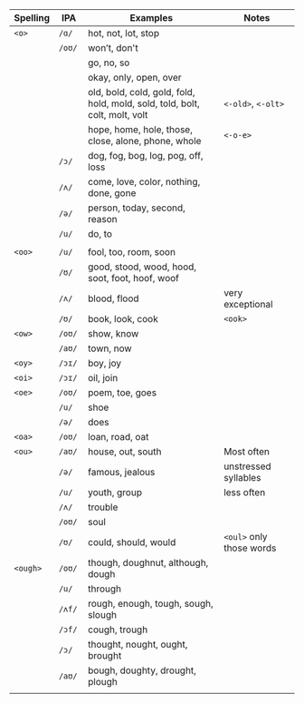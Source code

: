
| Spelling | IPA    | Examples                                                                    | Notes              |
| -------- | ------ | --------------------------------------------------------------------------- | ------------------ |
| `<o>`    | `/ɑ/`  | hot, not, lot, stop                                                         |                    |
|          | `/oʊ/` | won’t, don't                                                                |                    |
|          |        | go, no, so                                                                  |                    |
|          |        | okay, only, open, over                                                      |                    |
|          |        | old, bold, cold, gold, fold, hold, mold, sold, told, bolt, colt, molt, volt | `<-old>`, `<-olt>` |
|          |        | hope, home, hole, those, close, alone, phone, whole                         | `<-o-e>`           |
|          | `/ɔ/`  | dog, fog, bog, log, pog, off, loss                                          |                    |
|          | `/ʌ/`  | come, love, color, nothing, done, gone                                      |                    |
|          | `/ə/`  | person, today, second, reason                                               |                    |
|          | `/u/`  | do, to                                                                      |                    |
|          |        |                                                                             |                    |
| `<oo>`   | `/u/`   | fool, too, room, soon                                                       |                          |
|          | `/ʊ/`   | good, stood, wood, hood, soot, foot, hoof, woof                             |                          |
|          | `/ʌ/`   | blood, flood                                                                | very exceptional         |
|          | `/ʊ/`   | book, look, cook                                                            | `<ook>`                  |
| `<ow>`   | `/oʊ/`  | show, know                                                                  |                          |
|          | `/aʊ/`  | town, now                                                                   |                          |
| `<oy>`   | `/ɔɪ/`  | boy, joy                                                                    |                          |
| `<oi>`   | `/ɔɪ/`  | oil, join                                                                   |                          |
| `<oe>`   | `/oʊ/`  | poem, toe, goes                                                             |                          |
|          | `/u/`   | shoe                                                                        |                          |
|          | `/ə/`   | does                                                                        |                          |
| `<oa>`   | `/oʊ/`  | loan, road, oat                                                             |                          |
| `<ou>`   | `/aʊ/`  | house, out, south                                                           | Most often               |
|          | `/ə/`   | famous, jealous                                                             | unstressed syllables     |
|          | `/u/`   | youth, group                                                                | less often               |
|          | `/ʌ/`   | trouble                                                                     |                          |
|          | `/oʊ/`  | soul                                                                        |                          |
|          | `/ʊ/`   | could, should, would                                                        | `<oul>` only those words |
| `<ough>` | `/oʊ/ ` | though, doughnut, although, dough                                           |                          |
|          | `/u/`   | through                                                                     |                          |
|          | `/ʌf/`  | rough, enough, tough, sough, slough                                         |                          |
|          | `/ɔf/`  | cough, trough                                                               |                          |
|          | `/ɔ/`   | thought, nought, ought, brought                                             |                          |
|          | `/aʊ/`  | bough, doughty, drought, plough                                             |                          |
|          |         |                                                                             |                          |
